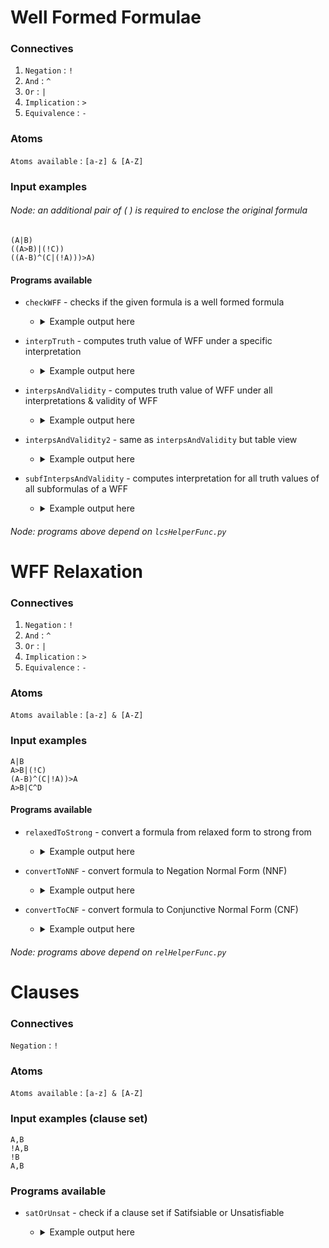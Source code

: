 # Well Formed Formulae
### Connectives
1. ```Negation``` : ```!``` <br/>
2. ```And``` : ```^``` <br/>
3. ```Or``` : ```|``` <br/>
4. ```Implication``` : ```>``` <br/>
5. ```Equivalence``` : ```-```  <br/>
### Atoms
 ```Atoms available``` : ```[a-z] & [A-Z]``` <br/>
### Input examples
###### Node: an additional pair of ( ) is required to enclose the original formula
 ```(A|B)``` <br/>
 ```((A>B)|(!C))``` <br/>
 ```((A-B)^(C|(!A)))>A)```
#### Programs available
* ```checkWFF``` - checks if the given formula is a well formed formula 
    - <details>

      <summary>Example output here</summary>

      ![Imgur Image](https://i.imgur.com/o3q3zQH.png)

      </details>
     
* ```interpTruth``` - computes truth value of WFF under a specific interpretation
    
    - <details>

      <summary>Example output here</summary>

      ![Imgur Image](https://i.imgur.com/o3q3zQH.png)

      </details>
      
* ```interpsAndValidity``` - computes truth value of WFF under all interpretations & validity of WFF    
    - <details>

      <summary>Example output here</summary>

      ![Imgur Image](https://i.imgur.com/o3q3zQH.png)

      </details>
      
* ```interpsAndValidity2``` - same as ```interpsAndValidity``` but table view
    
    - <details>

      <summary>Example output here</summary>

      ![Imgur Image](https://i.imgur.com/o3q3zQH.png)

      </details>
      
* ```subfInterpsAndValidity``` - computes interpretation for all truth values of all subformulas of a WFF
    
    - <details>

      <summary>Example output here</summary>

      ![Imgur Image](https://i.imgur.com/o3q3zQH.png)

      </details>
            
###### Node: programs above depend on ```lcsHelperFunc.py```

# WFF Relaxation
### Connectives
1. ```Negation``` : ```!``` <br/>
2. ```And``` : ```^``` <br/>
3. ```Or``` : ```|``` <br/>
4. ```Implication``` : ```>``` <br/>
5. ```Equivalence``` : ```-```  <br/>
### Atoms
 ```Atoms available``` : ```[a-z] & [A-Z]``` <br/>
### Input examples
 ```A|B```  <br/>
 ```A>B|(!C)``` <br/>
 ```(A-B)^(C|!A))>A``` <br/>
 ```A>B|C^D```
#### Programs available
* ```relaxedToStrong``` - convert a formula from relaxed form to strong from
    
    - <details>

      <summary>Example output here</summary>

      ![Imgur Image](https://i.imgur.com/o3q3zQH.png)

      </details>
      
* ```convertToNNF``` - convert formula to Negation Normal Form (NNF)
    
    - <details>

      <summary>Example output here</summary>

      ![Imgur Image](https://i.imgur.com/o3q3zQH.png)

      </details>
      
* ```convertToCNF``` - convert formula to Conjunctive Normal Form (CNF)
    
    - <details>

      <summary>Example output here</summary>

      ![Imgur Image](https://i.imgur.com/o3q3zQH.png)

      </details>
      
###### Node: programs above depend on ```relHelperFunc.py```

# Clauses
### Connectives
```Negation``` : ```!``` <br/>
### Atoms
 ```Atoms available``` : ```[a-z] & [A-Z]``` <br/>
### Input examples (clause set)
```A,B``` <br/>
```!A,B``` <br/>
```!B``` <br/>
```A,B``` <br/>

### Programs available
* ```satOrUnsat``` - check if a clause set if Satifsiable or Unsatisfiable
    
    - <details>

      <summary>Example output here</summary>

      ![Imgur Image](https://i.imgur.com/o3q3zQH.png)

      </details>
      


